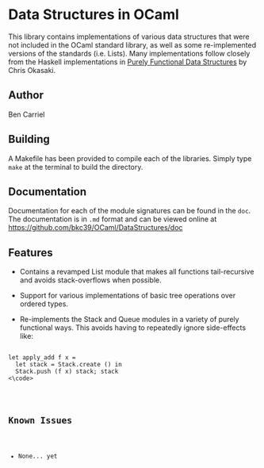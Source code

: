 # Data Structures in OCaml

This library contains implementations of various data structures that
were not included in the OCaml standard library, as well as some
re-implemented versions of the standards (i.e. Lists). Many
implementations follow closely from the Haskell implementations in
[Purely Functional Data Structures](http://www.cs.cmu.edu/~rwh/theses/okasaki.pdf)
by Chris Okasaki.

## Author

Ben Carriel

## Building

A Makefile has been provided to compile each of the libraries. Simply
type <code>make</code> at the terminal to build the directory.

## Documentation

Documentation for each of the module signatures can be found in the
<code>doc</code>. The documentation is in <code>.md</code> format and
can be viewed online at https://github.com/bkc39/OCaml/DataStructures/doc

## Features

* Contains a revamped List module that makes all functions
  tail-recursive and avoids stack-overflows when possible.

* Support for various implementations of basic tree operations over ordered types.

* Re-implements the Stack and Queue modules in a variety of purely
functional ways. This avoids having to repeatedly ignore side-effects
like:
<pre>
<code>
let apply_add f x =
  let stack = Stack.create () in
  Stack.push (f x) stack; stack
<\code>
</pre>

## Known Issues

* None... yet
